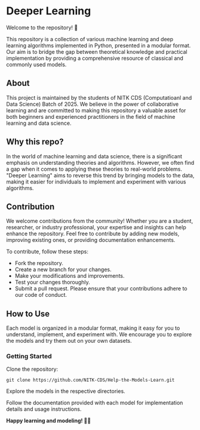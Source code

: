 # Deeper Learning
Welcome to the repository! 🚀

This repository is a collection of various machine learning and deep learning algorithms implemented in Python, presented in a modular format. Our aim is to bridge the gap between theoretical knowledge and practical implementation by providing a comprehensive resource of classical and commonly used models.

## About
This project is maintained by the students of NITK CDS (Computatioanl and Data Science) Batch of 2025. We believe in the power of collaborative learning and are committed to making this repository a valuable asset for both beginners and experienced practitioners in the field of machine learning and data science.

## Why this repo?
In the world of machine learning and data science, there is a significant emphasis on understanding theories and algorithms. However, we often find a gap when it comes to applying these theories to real-world problems. "Deeper Learning" aims to reverse this trend by bringing models to the data, making it easier for individuals to implement and experiment with various algorithms.

## Contribution
We welcome contributions from the community! Whether you are a student, researcher, or industry professional, your expertise and insights can help enhance the repository. Feel free to contribute by adding new models, improving existing ones, or providing documentation enhancements.

To contribute, follow these steps:

- Fork the repository.
- Create a new branch for your changes.
- Make your modifications and improvements.
- Test your changes thoroughly.
- Submit a pull request.
Please ensure that your contributions adhere to our code of conduct.

## How to Use
Each model is organized in a modular format, making it easy for you to understand, implement, and experiment with. We encourage you to explore the models and try them out on your own datasets.

### Getting Started
Clone the repository:
```
git clone https://github.com/NITK-CDS/Help-the-Models-Learn.git
```
Explore the models in the respective directories.

Follow the documentation provided with each model for implementation details and usage instructions.

**Happy learning and modeling! 🤖✨**
